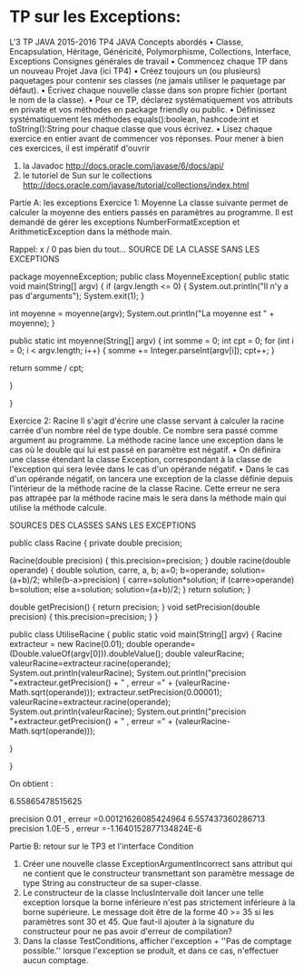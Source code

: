 # TP sur les Exceptions:
L'3 TP JAVA 2015-2016
TP4 JAVA
Concepts abordés
• Classe, Encapsulation, Héritage, Généricité, Polymorphisme, Collections, Interface,
Exceptions
Consignes générales de travail
• Commencez chaque TP dans un nouveau Projet Java (ici TP4)
• Créez toujours un (ou plusieurs) paquetages pour contenir ses classes (ne jamais
utiliser le paquetage par défaut).
• Écrivez chaque nouvelle classe dans son propre fichier (portant le nom de la classe).
• Pour ce TP, déclarez systématiquement vos attributs en private et vos méthodes en
package friendly ou public.
• Définissez systématiquement les méthodes equals():boolean, hashcode:int
et toString():String pour chaque classe que vous écrivez.
• Lisez chaque exercice en entier avant de commencer vos réponses.
Pour mener à bien ces exercices, il est impératif d'ouvrir
1) la Javadoc http://docs.oracle.com/javase/6/docs/api/
2) le tutoriel de Sun sur le collections
http://docs.oracle.com/javase/tutorial/collections/index.html



Partie A: les exceptions
Exercice 1: Moyenne
La classe suivante permet de calculer la moyenne des entiers passés en paramètres au programme.
Il est demandé de gérer les exceptions NumberFormatException et ArithmeticException dans
la méthode main.

Rappel:
 x / 0 pas bien du tout...
SOURCE DE LA CLASSE SANS LES EXCEPTIONS

package moyenneException;
public class MoyenneException{
public static void main(String[] argv) {
if (argv.length <= 0) {
System.out.println("Il n'y a pas d'arguments");
System.exit(1);
}

int moyenne = moyenne(argv);
System.out.println("La moyenne est " + moyenne);
}

public static int moyenne(String[] argv) {
int somme = 0;
int cpt = 0;
for (int i = 0; i < argv.length; i++) {
somme += Integer.parseInt(argv[i]);
cpt++;
}

return somme / cpt;

}

}



Exercice 2: Racine
Il s'agit d'écrire une classe servant à calculer la racine carrée d'un nombre réel de type double.
Ce nombre sera passé comme argument au programme.
La méthode racine lance une exception dans le cas où le double qui lui est passé en paramètre est
négatif.
• On définira une classe étendant la classe Exception, correspondant à la classe de l'exception
qui sera levée dans le cas d'un opérande négatif.
• Dans le cas d'un opérande négatif, on lancera une exception de la classe définie depuis
l'intérieur de la méthode racine de la classe Racine. Cette erreur ne sera pas attrapée par la
méthode racine mais le sera dans la méthode main qui utilise la méthode calcule.

SOURCES DES CLASSES SANS LES EXCEPTIONS

public class Racine
{
 private double precision;

 Racine(double precision)
 {
 this.precision=precision;
 }
 double racine(double operande)
 {
 double solution, carre, a, b;
 a=0;
 b=operande;
 solution=(a+b)/2;
 while(b-a>precision)
{
 carre=solution*solution;
 if (carre>operande) b=solution;
 else a=solution;
 solution=(a+b)/2;
}
 return solution;
 }

 double getPrecision() { return precision; }
 void setPrecision(double precision) { this.precision=precision; }
}

public class UtiliseRacine
{
 public static void main(String[] argv)
 {
 Racine extracteur = new Racine(0.01);
 double operande= (Double.valueOf(argv[0])).doubleValue();
 double valeurRacine;
 valeurRacine=extracteur.racine(operande);
 System.out.println(valeurRacine);
 System.out.println("precision "+extracteur.getPrecision() + " , erreur =" +
(valeurRacine-Math.sqrt(operande)));
 extracteur.setPrecision(0.00001);
 valeurRacine=extracteur.racine(operande);
 System.out.println(valeurRacine);
 System.out.println("precision "+extracteur.getPrecision() + " , erreur =" +
(valeurRacine-Math.sqrt(operande)));

 }

}

On obtient :

6.55865478515625

precision 0.01 , erreur =0.00121626085424964
6.557437360286713
precision 1.0E-5 , erreur =-1.1640152877134824E-6


Partie B: retour sur le TP3 et l'interface Condition

1) Créer une nouvelle classe ExceptionArgumentIncorrect sans attribut qui ne contient que
le constructeur transmettant son paramètre message de type String au constructeur de sa
super-classe.
2) Le constructeur de la classe InclusIntervalle doit lancer une telle exception lorsque la borne
inférieure n'est pas strictement inférieure à la borne supérieure. Le message doit être de la
forme 40 >= 35 si les paramètres sont 30 et 45.
Que faut-il ajouter à la signature du constructeur pour ne pas avoir d'erreur de compilation?
3) Dans la classe TestConditions, afficher l'exception + ''Pas de comptage possible.'' lorsque
l'exception se produit, et dans ce cas, n'effectuer aucun comptage.
